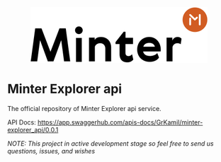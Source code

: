 <p align="center" background="black"><img src="minter-logo.svg" width="400"></p>

# Minter Explorer api

The official repository of Minter Explorer api service.

API Docs:
https://app.swaggerhub.com/apis-docs/GrKamil/minter-explorer_api/0.0.1

_NOTE: This project in active development stage so feel free to send us questions, issues, and wishes_
